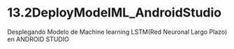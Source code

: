 # 13.2DeployModelML_AndroidStudio
Desplegando Modelo de Machine learning LSTM(Red Neuronal Largo Plazo) en ANDROID STUDIO
